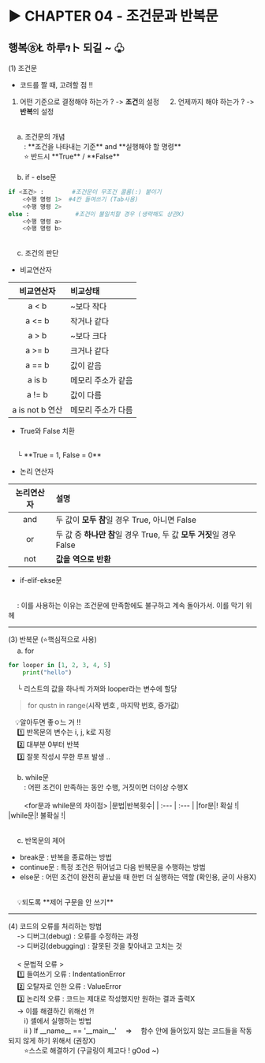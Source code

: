 # ▶ CHAPTER 04 - 조건문과 반복문
## 행복㉭Ł 하루ገト 되길 ~ ♧
(1) 조건문
- 코드를 짤 때, 고려할 점 !!
1. 어떤 기준으로 결정해야 하는가 ? -> **조건**의 설정
&emsp; 2. 언제까지 해야 하는가 ? -> **반복**의 설정
<br>
&emsp; a. 조건문의 개념
<br>
&emsp;&emsp; : **조건을 나타내는 기준** and **실행해야 할 명령**
<br>
&emsp;&emsp; ⭐ 반드시 **True** / **False**
<br>
<br>
&emsp; b. if - else문

```python
if <조건> :        #조건문이 무조건 콜롬(:) 붙이기
    <수행 명령 1>  #4칸 들여쓰기 (Tab사용)
    <수행 명령 2>
else :             #조건이 불일치할 경우 (생략해도 상관X)
    <수행 명령 a>
    <수행 명령 b>
```

<br>
&emsp; c. 조건의 판단

- 비교연산자

|비교연산자|비교상태|
| :---: | :--- |
|a < b|~보다 작다|
|a <= b|작거나 같다|
|a > b|~보다 크다|
|a >= b|크거나 같다|
|a == b|값이 같음|
|a is b|메모리 주소가 같음|
|a != b|값이 다름|
|a is not b 연산|메모리 주소가 다름|

- True와 False 치환
<br>
&emsp; └ **True = 1, False = 0**

- 논리 연산자

|논리연산자|설명|
| :---: | :--- |
|and|두 값이 **모두 참**일 경우 True, 아니면 False|
|or|두 값 중 **하나만 참**일 경우 True, 두 값 **모두 거짓**일 경우 False|
|not|**값을 역으로 반환**|

- if-elif-ekse문
<br>
&emsp; : 이를 사용하는 이유는 조건문에 만족함에도 불구하고 계속 돌아가서. 이를 막기 위헤
<hr>
(3) 반복문 (⭐핵심적으로 사용)
<br>
&emsp; a. for 

```python
for looper in [1, 2, 3, 4, 5]
    print("hello")
```
&emsp; └ 리스트의 값을 하나씩 가져와 looper라는 변수에 할당
> for qustn in range(**시작 번호 , 마지막 번호, 증가값**)

&emsp;💡알아두면 좋ㅇ느 거 !!
<br>
&emsp; 1️⃣ 반목문의 변수는 i, j, k로 지정
<br>
&emsp; 2️⃣ 대부분 0부터 반복
<br>
&emsp; 3️⃣ 잘못 작성시 무한 루프 발생 ..
<br>
<br>
&emsp; b. while문
<br>
&emsp;&emsp; : 어떤 조건이 만족하는 동안 수행, 거짓이면 더이상 수행X
<br>
<br>
&emsp;&emsp; <for문과 while문의 차이점>
|문법|반복횟수|
| :--- | :--- |
|for문|! 확실 !|
|while문|! 불확실 !|

<br>
&emsp; c. 반목문의 제어

- break문 : 반복을 종료하는 방법
- continue문 : 특정 조건은 뛰어넘고 다음 반복문을 수행하는 방법
- else문 : 어떤 조건이 완전히 끝났을 때 한번 더 실행하는 역할 (확인용, 굳이 사용X)
<br>
&emsp; 💡되도록 **제어 구문을 안 쓰기**
<hr>
(4) 코드의 오류를 처리하는 방법
<br>
&emsp; -> 디버그(debug) : 오류를 수정하는 과정
<br>
&emsp; -> 디버깅(debugging) : 잘못된 것을 찾아내고 고치는 것
<br>
<br>
&emsp; < 문법적 오류 >
<br>
&emsp; 1️⃣ 들여쓰기 오류 : IndentationError 
<br>
&emsp; 2️⃣ 오탈자로 인한 오류 : ValueError
<br>
&emsp; 3️⃣ 논리적 오류 : 코드는 제대로 작성했지만 원하는 결과 출력X
<br>
&emsp; -> 이를 해결하긴 위해선 ?!
<br>
&emsp;&emsp; ⅰ) 셸에서 실행하는 방법
<br>
&emsp;&emsp; ⅱ ) If __name__ == '__main__' &emsp;=>&emsp; 함수 안에 들어있지 않는 코드들을 작동되지 않게 하기 위해서 (권장X)
<br>
&emsp;&emsp; ⭐스스로 해결하기 (구글링이 체고다 ! gOod ~) 
